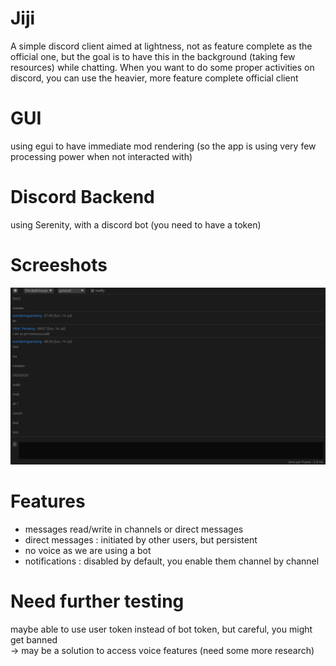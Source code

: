 # Jiji

A simple discord client aimed at lightness, not as feature complete as the official one, but the goal is to have this in the background (taking few resources) while chatting. When you want to do some proper activities on discord, you can use the heavier, more feature complete official client

# GUI
using egui to have immediate mod rendering (so the app is using very few processing power when not interacted with)  
  

# Discord Backend
using Serenity, with a discord bot (you need to have a token)

# Screeshots
![screenshot](./assets/screenshot.png)

# Features
- messages read/write in channels or direct messages  
- direct messages : initiated by other users, but persistent  
- no voice as we are using a bot  
- notifications : disabled by default, you enable them channel by channel  

# Need further testing

maybe able to use user token instead of bot token, but careful, you might get banned  
-> may be a solution to access voice features (need some more research)